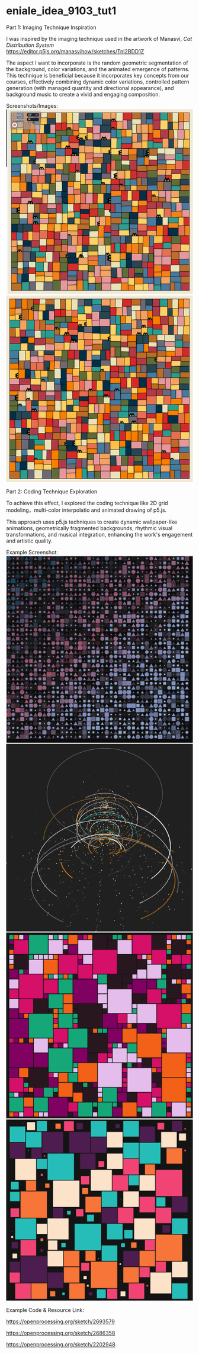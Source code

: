 # eniale_idea_9103_tut1

Part 1: Imaging Technique Inspiration

I was inspired by the imaging technique used in the artwork of Manasvi, *Cat Distribution System*
https://editor.p5js.org/manasvihow/sketches/TnI2BDD1Z


The aspect I want to incorporate is the random geometric segmentation of the background, color variations, and the animated emergence of patterns.
This technique is beneficial because it incorporates key concepts from our courses, effectively combining dynamic color variations, controlled pattern generation (with managed quantity and directional appearance), and background music to create a vivid and engaging composition.

Screenshots/Images:
![alt text](猫-1.png)
![alt text](下载-1.png)



Part 2: Coding Technique Exploration

To achieve this effect, I explored the coding technique like 2D grid modeling，multi-color interpolatio and animated drawing of p5.js.

This approach uses p5.js techniques to create dynamic wallpaper-like animations, geometrically fragmented backgrounds, rhythmic visual transformations, and musical integration, enhancing the work's engagement and artistic quality.

Example Screenshot:
![alt text](变化1.png)
![alt text](变化2.png)
![alt text](几何1-1.png)
![alt text](几何2-1.png)

Example Code & Resource Link:

https://openprocessing.org/sketch/2693579

https://openprocessing.org/sketch/2686358

https://openprocessing.org/sketch/2202948